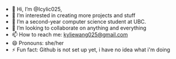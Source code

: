 - 👋 Hi, I’m @Icylic025, 
- 👀 I’m interested in creating more projects and stuff
- 🌱 I’m a second-year computer science student at UBC.
- 💞️ I’m looking to collaborate on anything and everything
- 📫 How to reach me: kyliewang025@gmail.com
- 😄 Pronouns: she/her
- ⚡ Fun fact: Github is not set up yet, i have no idea what i'm doing

<!---
Icylic025/Icylic025 is a ✨ special ✨ repository because its `README.md` (this file) appears on your GitHub profile.
You can click the Preview link to take a look at your changes.
--->
